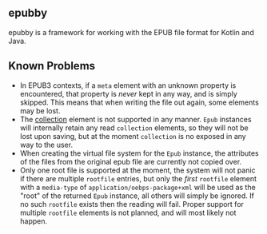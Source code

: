 ## epubby

epubby is a framework for working with the EPUB file format for Kotlin and Java.

## Known Problems

- In EPUB3 contexts, if a `meta` element with an unknown property is encountered, that property is *never* kept in any
  way, and is simply skipped. This means that when writing the file out again, some elements may be lost.
- The [collection](https://www.w3.org/publishing/epub3/epub-packages.html#elemdef-collection) element is not supported
  in any manner. `Epub` instances will internally retain any read `collection` elements, so they will not be lost upon
  saving, but at the moment `collection` is no exposed in any way to the user.
- When creating the virtual file system for the `Epub` instance, the attributes of the files from the original epub file
  are currently not copied over.
- Only one root file is supported at the moment, the system will not panic if there are multiple `rootfile` entries, but
  only the *first* `rootfile` element with a `media-type` of `application/oebps-package+xml` will be used as the "root"
  of the returned `Epub` instance, all others will simply be ignored. If no such `rootfile` exists then the reading will
  fail. Proper support for multiple `rootfile` elements is not planned, and will most likely not happen.